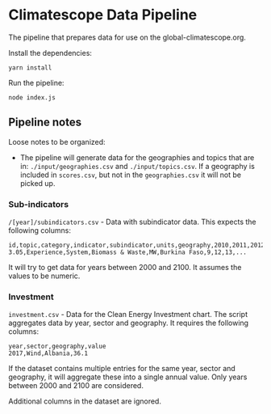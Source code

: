 # Climatescope Data Pipeline
The pipeline that prepares data for use on the global-climatescope.org.

Install the dependencies:

`yarn install`

Run the pipeline:

`node index.js`

## Pipeline notes
Loose notes to be organized:

- The pipeline will generate data for the geographies and topics that are in: `./input/geographies.csv` and `./input/topics.csv`. If a geography is included in `scores.csv`, but not in the `geographies.csv` it will not be picked up.

### Sub-indicators
`/[year]/subindicators.csv` - Data with subindicator data. This expects the following columns: 

``` csv
id,topic,category,indicator,subindicator,units,geography,2010,2011,2012,...,notes
3.05,Experience,System,Biomass & Waste,MW,Burkina Faso,9,12,13,...
```

It will try to get data for years between 2000 and 2100. It assumes the values to be numeric.

### Investment
`investment.csv` - Data for the Clean Energy Investment chart. The script aggregates data by year, sector and geography. It requires the following columns:

``` csv
year,sector,geography,value
2017,Wind,Albania,36.1

```

If the dataset contains multiple entries for the same year, sector and geography, it will aggregate these into a single annual value. Only years between 2000 and 2100 are considered.

Additional columns in the dataset are ignored.

